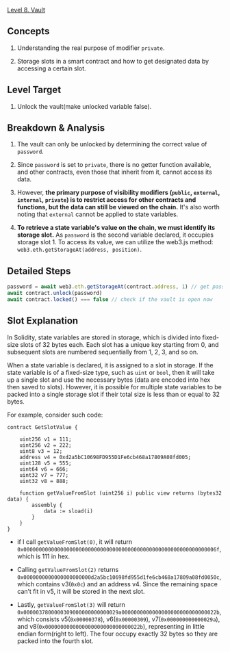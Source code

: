 [Level 8. Vault](https://ethernaut.openzeppelin.com/level/0xB7257D8Ba61BD1b3Fb7249DCd9330a023a5F3670)

## Concepts

1. Understanding the real purpose of modifier `private`.

2. Storage slots in a smart contract and how to get designated data by accessing a certain slot.

## Level Target

1. Unlock the vault(make unlocked variable false).

## Breakdown & Analysis

1. The vault can only be unlocked by determining the correct value of `password`.

2. Since `password` is set to `private`, there is no getter function available, and other contracts, even those that inherit from it, cannot access its data.

3. However, **the primary purpose of visibility modifiers (`public`, `external`, `internal`, `private`) is to restrict access for other contracts and functions, but the data can still be viewed on the chain.** It's also worth noting that `external` cannot be applied to state variables.

4. **To retrieve a state variable's value on the chain, we must identify its storage slot.** As `password` is the second variable declared, it occupies storage slot 1. To access its value, we can utilize the web3.js method: `web3.eth.getStorageAt(address, position)`.

## Detailed Steps

```js
password = await web3.eth.getStorageAt(contract.address, 1) // get password by accessing the slot
await contract.unlock(password) 
await contract.locked() === false // check if the vault is open now
```

## Slot Explanation

In Solidity, state variables are stored in storage, which is divided into fixed-size slots of 32 bytes each. Each slot has a unique key starting from 0, and subsequent slots are numbered sequentially from 1, 2, 3, and so on.

When a state variable is declared, it is assigned to a slot in storage. If the state variable is of a fixed-size type, such as `uint` or `bool`, then it will take up a single slot and use the necessary bytes (data are encoded into hex then saved to slots). However, it is possible for multiple state variables to be packed into a single storage slot if their total size is less than or equal to 32 bytes. 

For example, consider such code:

```Solidity
contract GetSlotValue {

    uint256 v1 = 111;
    uint256 v2 = 222;
    uint8 v3 = 12;
    address v4 = 0xd2a5bC10698FD955D1Fe6cb468a17809A08fd005;
    uint128 v5 = 555;
    uint64 v6 = 666;
    uint32 v7 = 777;
    uint32 v8 = 888;

    function getValueFromSlot (uint256 i) public view returns (bytes32 data) { 
        assembly {
            data := sload(i)
        }
    }
}
```

* if I call `getValueFromSlot(0)`, it will return `0x000000000000000000000000000000000000000000000000000000000000006f`, which is 111 in hex.

* Calling `getValueFromSlot(2)` returns `0x0000000000000000000000d2a5bc10698fd955d1fe6cb468a17809a08fd0050c`, which contains v3(`0x0c`) and an address v4. Since the remaining space can’t fit in v5, it will be stored in the next slot.

* Lastly, `getValueFromSlot(3)` will return `0x0000037800000309000000000000029a0000000000000000000000000000022b`, which consists v5(`0x00000378`), v6(`0x00000309`), v7(`0x000000000000029a`), and v8(`0x0000000000000000000000000000022b`), representing in little endian form(right to left). The four occupy exactly 32 bytes so they are packed into the fourth slot.
